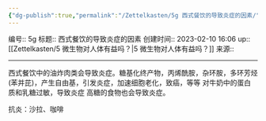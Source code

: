 ```yaml
---
{"dg-publish":true,"permalink":"/Zettelkasten/5g 西式餐饮的导致炎症的因素/","dgPassFrontmatter":true}
---
```


编号:: 5g
标题:: 西式餐饮的导致炎症的因素
创建时间:: 2023-02-10 16:06
up:: [[Zettelkasten/5 微生物对人体有益吗？\|5 微生物对人体有益吗？]]
来源:: 

---

西式餐饮中的油炸肉类会导致炎症。糖基化终产物，丙烯酰胺，杂环胺，多环芳烃(苯并芘)，产生自由基，引发炎症，加速细胞老化，致癌，等等
对牛奶中的蛋白质和乳糖过敏，导致炎症
高糖的食物也会导致炎症。

抗炎：沙拉、咖啡

